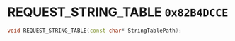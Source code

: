 # REQUEST_STRING_TABLE `0x82B4DCCE`

```cpp
void REQUEST_STRING_TABLE(const char* StringTablePath);
```